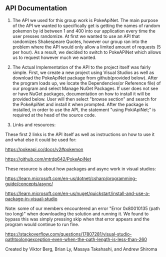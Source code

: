 API Documentation
----

1. The API we used for this group work is PokeApiNet. The main purpose of the API we wanted to specifically get is getting the names of random pokemon by id between 1 and 400 into our application every time the user presses randomize. At first we wanted to use an API that randomizes Shakespeare Quotes, however our group ran into the problem where the API would only allow a limited amount of requests (5 per hour). As a result, we decided to switch to PokeAPiNet which allows us to request however much we wanted. 

2. The Actual Implementation of the API to the project itself was fairly simple. First, we create a new project using Visual Studios as well as download the PokeApiNet package from github(provided below). After the program loads up, we locate the Dependencies(or Reference file) of our program and select Manage NuGet Packages. If user does not see or have NuGet packages, documentation on how to install it will be provided below. User will then select "browse section" and search for the PokeApiNet and install it when prompted. After the package is installed, in order to use the API, the statement "using PokiApiNet;" is required at the head of the source code. 

3. Links and resources:

These first 2 links is the API itself as well as instructions on how to use it and what else it could be used for:
 
https://pokeapi.co/docs/v2#pokemon

https://github.com/mtrdp642/PokeApiNet

These resource is about how packages and async work in visual studios:

https://learn.microsoft.com/en-us/dotnet/csharp/programming-guide/concepts/async/

https://learn.microsoft.com/en-us/nuget/quickstart/install-and-use-a-package-in-visual-studio

Note: some of our members encountered an error "Error 0x80010135 (path too long)" when downloading the solution and running it. We found to bypass this was simply pressing skip when that error appears and the program would continue to run fine.

https://stackoverflow.com/questions/17807281/visual-studio-pathtoolongexception-even-when-the-path-length-is-less-than-260

Created by Viktor Berg, Brian Ly, Masaya Takahashi, and Andrew Shiroma 
